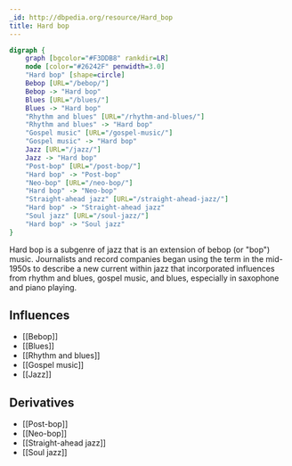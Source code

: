 ```yaml
---
_id: http://dbpedia.org/resource/Hard_bop
title: Hard bop
---
```


```dot
digraph {
	graph [bgcolor="#F3DDB8" rankdir=LR]
	node [color="#26242F" penwidth=3.0]
	"Hard bop" [shape=circle]
	Bebop [URL="/bebop/"]
	Bebop -> "Hard bop"
	Blues [URL="/blues/"]
	Blues -> "Hard bop"
	"Rhythm and blues" [URL="/rhythm-and-blues/"]
	"Rhythm and blues" -> "Hard bop"
	"Gospel music" [URL="/gospel-music/"]
	"Gospel music" -> "Hard bop"
	Jazz [URL="/jazz/"]
	Jazz -> "Hard bop"
	"Post-bop" [URL="/post-bop/"]
	"Hard bop" -> "Post-bop"
	"Neo-bop" [URL="/neo-bop/"]
	"Hard bop" -> "Neo-bop"
	"Straight-ahead jazz" [URL="/straight-ahead-jazz/"]
	"Hard bop" -> "Straight-ahead jazz"
	"Soul jazz" [URL="/soul-jazz/"]
	"Hard bop" -> "Soul jazz"
}
```

Hard bop is a subgenre of jazz that is an extension of bebop (or "bop") music. Journalists and record companies began using the term in the mid-1950s to describe a new current within jazz that incorporated influences from rhythm and blues, gospel music, and blues, especially in saxophone and piano playing.

## Influences
- [[Bebop]]
- [[Blues]]
- [[Rhythm and blues]]
- [[Gospel music]]
- [[Jazz]]

## Derivatives
- [[Post-bop]]
- [[Neo-bop]]
- [[Straight-ahead jazz]]
- [[Soul jazz]]

